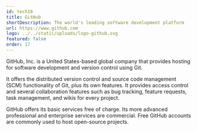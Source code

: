 ```yaml
---
id: tech18
title: GitHub
shortDescription: The world's leading software development platform
url: https://www.github.com
logo: ../../static/uploads/logo-github.svg
featured: false
order: 17
---
```

GitHub, Inc. is a United States-based global company that provides hosting for software development and version control using Git.

It offers the distributed version control and source code management (SCM) functionality of Git, plus its own features. It provides access control and several collaboration features such as bug tracking, feature requests, task management, and wikis for every project.

GitHub offers its basic services free of charge. Its more advanced professional and enterprise services are commercial. Free GitHub accounts are commonly used to host open-source projects.
